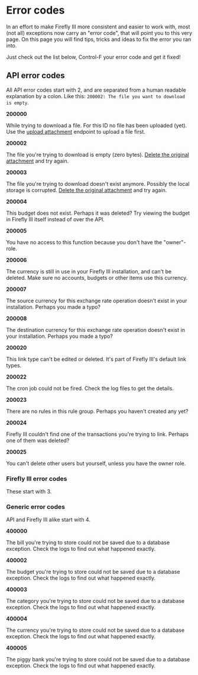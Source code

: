 # Error codes

In an effort to make Firefly III more consistent and easier to work with, most (not all) exceptions now carry an "error code", that will point you to this very page. On this page you will find tips, tricks and ideas to fix the error you ran into.

Just check out the list below, Control-F your error code and get it fixed!

## API error codes

All API error codes start with 2, and are separated from a human readable explanation by a colon. Like this: `200002: The file you want to download is empty`.

**200000**

While trying to download a file. For this ID no file has been uploaded (yet). Use the [upload attachment](https://api-docs.firefly-iii.org/#/attachments/uploadAttachment) endpoint to upload a file first.

**200002**

The file you're trying to download is empty (zero bytes). [Delete the original attachment](https://api-docs.firefly-iii.org/#/attachments/deleteAttachment) and try again.

**200003**

The file you're trying to download doesn't exist anymore. Possibly the local storage is corrupted. [Delete the original attachment](https://api-docs.firefly-iii.org/#/attachments/deleteAttachment) and try again.

**200004**

This budget does not exist. Perhaps it was deleted? Try viewing the budget in Firefly III itself instead of over the API.

**200005**

You have no access to this function because you don't have the "owner"-role.

**200006**

The currency is still in use in your Firefly III installation, and can't be deleted. Make sure no accounts, budgets or other items use this currency.

**200007**

The source currency for this exchange rate operation doesn't exist in your installation. Perhaps you made a typo?

**200008**

The destination currency for this exchange rate operation doesn't exist in your installation. Perhaps you made a typo?

**200020**

This link type can't be edited or deleted. It's part of Firefly III's default link types.

**200022**

The cron job could not be fired. Check the log files to get the details.

**200023**

There are no rules in this rule group. Perhaps you haven't created any yet?

**200024**

Firefly III couldn't find one of the transactions you're trying to link. Perhaps one of them was deleted?

**200025**

You can't delete other users but yourself, unless you have the owner role.

### Firefly III error codes

These start with 3.

### Generic error codes

API and Firefly III alike start with 4.

**400000**

The bill you're trying to store could not be saved due to a database exception. Check the logs to find out what happened exactly.

**400002**

The budget you're trying to store could not be saved due to a database exception. Check the logs to find out what happened exactly.

**400003**

The category you're trying to store could not be saved due to a database exception. Check the logs to find out what happened exactly.

**400004**

The currency you're trying to store could not be saved due to a database exception. Check the logs to find out what happened exactly.

**400005**

The piggy bank you're trying to store could not be saved due to a database exception. Check the logs to find out what happened exactly.
